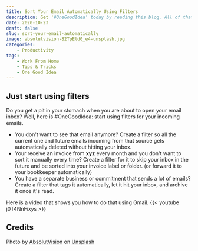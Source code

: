 ```yaml
---
title: Sort Your Email Automatically Using Filters
description: Get '#OneGoodIdea' today by reading this blog. All of that in 200 words or less. Today we talk about sorting your inbox automatically using filters.
date: 2020-10-23
draft: false
slug: sort-your-email-automatically
image: absolutvision-82TpEld0_e4-unsplash.jpg
categories:
    - Productivity
tags:
    - Work From Home
    - Tips & Tricks
    - One Good Idea
---
```


## Just start using filters

Do you get a pit in your stomach when you are about to open your email inbox? Well, here is #OneGoodIdea: start using filters for your incoming emails.

- You don't want to see that email anymore? 
Create a filter so all the current one and future emails incoming from that source gets automatically deleted without hitting your inbox.
- Your receive an invoice from **xyz** every month and you don't want to sort it manually every time?
Create a filter for it to skip your inbox in the future and be sorted into your invoice label or folder. (or forward it to your bookkeeper automatically)
- You have a separate business or commitment that sends a lot of emails?
Create a filter that tags it automatically, let it hit your inbox, and archive it once it's read.

Here is a video that shows you how to do that using Gmail.
{{< youtube j0T4NnFixys >}}

## Credits
<span>Photo by <a href="https://unsplash.com/@freegraphictoday?utm_source=unsplash&amp;utm_medium=referral&amp;utm_content=creditCopyText">AbsolutVision</a> on <a href="https://unsplash.com/s/photos/idea?utm_source=unsplash&amp;utm_medium=referral&amp;utm_content=creditCopyText">Unsplash</a></span>